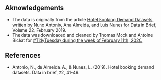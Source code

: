 <!--
 * @Author: your name
 * @Date: 2020-04-25 02:08:36
 * @LastEditTime: 2020-04-25 02:09:00
 * @LastEditors: your name
 * @Description: In User Settings Edit
 * @FilePath: \GIT - Project\Acknowledgements and references.md
 -->

## Aknowledgements

- The data is originally from the article [Hotel Booking Demand Datasets](https://www.sciencedirect.com/science/article/pii/S2352340918315191), written by Nuno Antonio, Ana Almeida, and Luis Nunes for Data in Brief, Volume 22, February 2019.
- The data was downloaded and cleaned by Thomas Mock and Antoine Bichat for [#TidyTuesday during the week of February 11th, 2020.](https://github.com/rfordatascience/tidytuesday/blob/master/data/2020/2020-02-11/readme.md)

## References

- Antonio, N., de Almeida, A., & Nunes, L. (2019). Hotel booking demand datasets. Data in brief, 22, 41-49.
